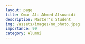 ```yaml
---
layout: page
title: Omar Ali Ahmed Alsuwaidi
description: Master's Student
img: /assets/images/no_photo.jpeg
importance: 99
category: Alumni
---
```


